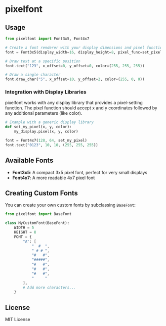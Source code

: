 # pixelfont

## Usage

```python
from pixelfont import Font3x5, Font4x7

# Create a font renderer with your display dimensions and pixel function
font = Font3x5(display_width=16, display_height=8, pixel_func=set_pixel)

# Draw text at a specific position
font.text("123", x_offset=0, y_offset=0, color=(255, 255, 255))

# Draw a single character
font.draw_char("5", x_offset=10, y_offset=2, color=(255, 0, 0))
```

### Integration with Display Libraries

pixelfont works with any display library that provides a pixel-setting function. The pixel function should accept x and y coordinates followed by any additional parameters (like color).

```python
# Example with a generic display library
def set_my_pixel(x, y, color):
    my_display.pixel(x, y, color)

font = Font4x7(128, 64, set_my_pixel)
font.text("0123", 10, 10, (255, 255, 255))
```

## Available Fonts

- **Font3x5**: A compact 3x5 pixel font, perfect for very small displays
- **Font4x7**: A more readable 4x7 pixel font

## Creating Custom Fonts

You can create your own custom fonts by subclassing `BaseFont`:

```python
from pixelfont import BaseFont

class MyCustomFont(BaseFont):
    WIDTH = 5
    HEIGHT = 8
    FONT = {
        "A": [
            "  #  ",
            " # # ",
            "#   #",
            "#####",
            "#   #",
            "#   #",
            "#   #",
            "     "
        ],
        # Add more characters...
    }
```

## License

MIT License